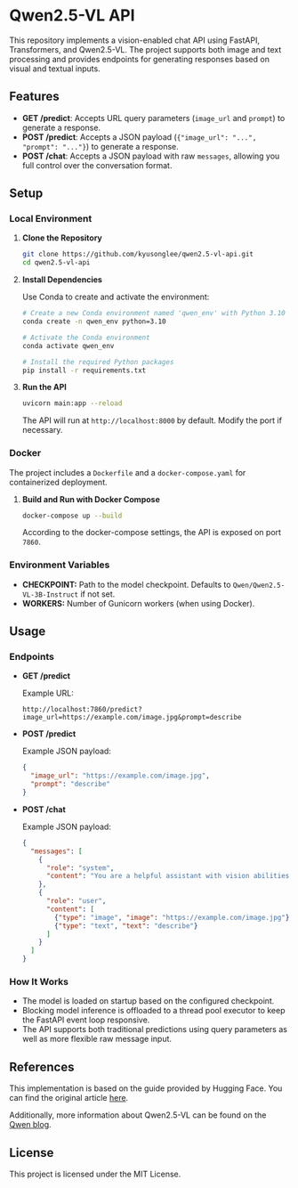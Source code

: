 # Qwen2.5-VL API

This repository implements a vision-enabled chat API using FastAPI, Transformers, and Qwen2.5-VL. The project supports both image and text processing and provides endpoints for generating responses based on visual and textual inputs.

## Features

- **GET /predict**: Accepts URL query parameters (`image_url` and `prompt`) to generate a response.
- **POST /predict**: Accepts a JSON payload (`{"image_url": "...", "prompt": "..."}`) to generate a response.
- **POST /chat**: Accepts a JSON payload with raw `messages`, allowing you full control over the conversation format.

## Setup

### Local Environment

1. **Clone the Repository**
   ```bash
   git clone https://github.com/kyusonglee/qwen2.5-vl-api.git
   cd qwen2.5-vl-api
   ```

2. **Install Dependencies**

   Use Conda to create and activate the environment:
   ```bash
   # Create a new Conda environment named 'qwen_env' with Python 3.10
   conda create -n qwen_env python=3.10

   # Activate the Conda environment
   conda activate qwen_env

   # Install the required Python packages
   pip install -r requirements.txt
   ```

3. **Run the API**
   ```bash
   uvicorn main:app --reload
   ```
   The API will run at `http://localhost:8000` by default. Modify the port if necessary.

### Docker

The project includes a `Dockerfile` and a `docker-compose.yaml` for containerized deployment.

1. **Build and Run with Docker Compose**
   ```bash
   docker-compose up --build
   ```
   According to the docker-compose settings, the API is exposed on port `7860`.

### Environment Variables

- **CHECKPOINT:** Path to the model checkpoint. Defaults to `Qwen/Qwen2.5-VL-3B-Instruct` if not set.
- **WORKERS:** Number of Gunicorn workers (when using Docker).

## Usage

### Endpoints

- **GET /predict**

  Example URL:
  ```
  http://localhost:7860/predict?image_url=https://example.com/image.jpg&prompt=describe
  ```

- **POST /predict**

  Example JSON payload:
  ```json
  {
    "image_url": "https://example.com/image.jpg",
    "prompt": "describe"
  }
  ```

- **POST /chat**

  Example JSON payload:
  ```json
  {
    "messages": [
      {
        "role": "system",
        "content": "You are a helpful assistant with vision abilities."
      },
      {
        "role": "user",
        "content": [
          {"type": "image", "image": "https://example.com/image.jpg"},
          {"type": "text", "text": "describe"}
        ]
      }
    ]
  }
  ```

### How It Works

- The model is loaded on startup based on the configured checkpoint.
- Blocking model inference is offloaded to a thread pool executor to keep the FastAPI event loop responsive.
- The API supports both traditional predictions using query parameters as well as more flexible raw message input.

## References

This implementation is based on the guide provided by Hugging Face. You can find the original article [here](https://huggingface.co/blog/ariG23498/qwen25vl-api).

Additionally, more information about Qwen2.5-VL can be found on the [Qwen blog](https://qwenlm.github.io/blog/qwen2.5-vl/).


## License

This project is licensed under the MIT License. 